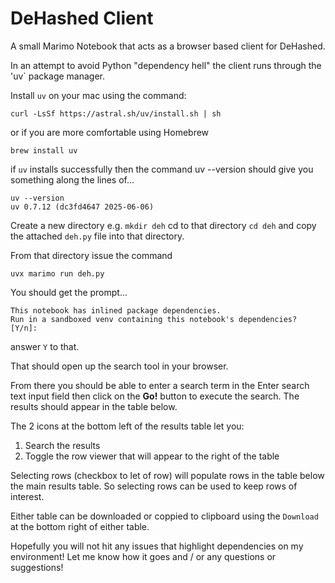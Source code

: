# DeHashed Client

A small Marimo Notebook that acts as a browser based client for
DeHashed.


In an attempt to avoid Python "dependency hell" the client runs
through the 'uv` package manager.

Install `uv` on your mac using the command:

```
curl -LsSf https://astral.sh/uv/install.sh | sh
```

or if you are more comfortable using Homebrew


```
brew install uv
```

if `uv` installs successfully then the command uv --version
should give you something along the lines of...

```
uv --version 
uv 0.7.12 (dc3fd4647 2025-06-06)
```

Create a new directory e.g. `mkdir deh` cd to that directory `cd
deh` and copy the attached `deh.py` file into that directory.

From that directory issue the command

```
uvx marimo run deh.py
```

You should get the prompt...

```
This notebook has inlined package dependencies.
Run in a sandboxed venv containing this notebook's dependencies? [Y/n]:
```

answer `Y` to that.

That should open up the search tool in your browser. 

From there you should be able to enter a search term in the Enter
search text input field then click on the **Go!** button to execute
the search. The results should appear in the table below.  

The 2 icons at the bottom left of the results table let you:

1. Search the results
2. Toggle the row viewer that will appear to the right of the
   table

Selecting rows (checkbox to let of row) will populate rows in
the table below the main results table. So selecting rows can be
used to keep rows of interest.

Either table can be downloaded or coppied to clipboard using the
`Download` at the bottom right of either table.

Hopefully you will not hit any issues that highlight dependencies
on my environment!  Let me know how it goes and / or any
questions or suggestions!

